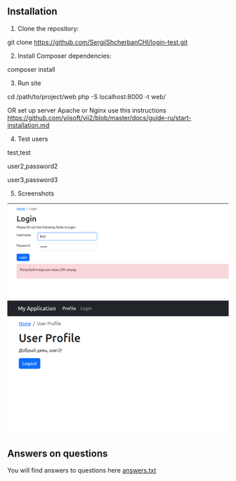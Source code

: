 ## Installation

1. Clone the repository:

git clone https://github.com/SergiiShcherbanCHI/login-test.git

2. Install Composer dependencies:

composer install

3. Run site

cd /path/to/project/web
php -S localhost:8000 -t web/

OR 
set up server Apache or Nginx use this instructions
https://github.com/yiisoft/yii2/blob/master/docs/guide-ru/start-installation.md

4. Test users

test,test

user2,password2

user3,password3

5. Screenshots

![2024-02-13_10-09_1.png](2024-02-13_10-09_1.png)
![2024-02-13_10-12.png](2024-02-13_10-12.png)


## Answers on questions

You will find answers to questions here [answers.txt](answers.txt)